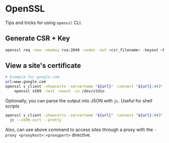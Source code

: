 # OpenSSL

Tips and tricks for using `openssl` CLI.

## Generate CSR + Key

```bash
openssl req -new -newkey rsa:2048 -nodes -out <csr_filename> -keyout <key_filename> -subj <subject>
```

## View a site's certificate

```bash
# Example for google.com
url=www.google.com
openssl s_client -showcerts -servername "${url}" -connect "${url}:443" 2>/dev/null </dev/null | \
    openssl x509 -text -noout -in /dev/stdin
```

Optionally, you can parse the output into JSON with `jc`. Useful for shell scripts

```bash
openssl s_client -showcerts -servername "${url}" -connect "${url}:443" 2>/dev/null </dev/null | \
  jc --x509-cert --pretty
```

Also, can use above command to access sites through a proxy with the `-proxy <proxyhost>:<proxyport>` directive.
